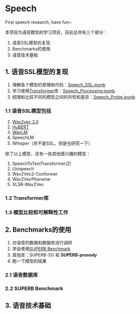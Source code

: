 # Speech
First speech research, have fun~

本项目为语音模型的学习项目，目前总共有三个部分：

1. 语音SSL模型的复现
2. Benchmarks的使用
3. 语音技术基础

## 1. 语音SSL模型的复现
1. 理解各个模型的原理和代码：[Speech_SSL.ipynb](Speech_SSL.ipynb)
2. 学习使用[Transformer](https://github.com/huggingface/transformers)库：[Speech_Processing.ipynb](Speech_Processing.ipynb)
3. 梳理和比较不同的模型之间的共性和差异：[Speech_Probe.ipynb](Speech_SSL.ipynb)

### 1.1 语音SSL模型包括
1. [Wav2vec 2.0](https://arxiv.org/abs/2006.11477) 
2. [HuBERT](https://arxiv.org/abs/2106.07447)
3. [WavLM](https://arxiv.org/abs/2110.13900)
4. SpeechLM
5. Whisper（并不是SSL，但是也研究一下）

除了以上模型，还有一些其他感兴趣的模型：

1. SpeechToTextTransformer(2)
2. Unispeech
3. Wav2Vec2-Conformer
4. Wav2VecPhoneme
5. XLSR-Wav2Vec

### 1.2 Transformer库

### 1.3 模型比较和可解释性工作

## 2. Benchmarks的使用
1. 对语音的数据和数据库进行调研
2. 学会使用[SUPERB Benchmark](https://github.com/s3prl/s3prl)
3. 其他库：SUPERB-SG 和 **SUPERB-prosody**
4. 跑一下模型的结果

### 2.1 语音数据库
### 2.2 SUPERB Benchmark
## 3. 语音技术基础